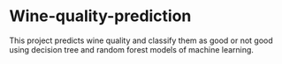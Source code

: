 # Wine-quality-prediction
This project predicts wine quality and classify them as good or not good using decision tree and random forest models of machine learning.
